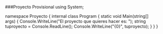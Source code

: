 ###Proyecto Provisional
using System;

namespace Proyecto
{
    internal class Program
    {
        static void Main(string[] args)
        {
            Console.WriteLine("El proyecto que quieres hacer es: ");
            string tuproyecto = Console.ReadLine();
            Console.WriteLine("{0}", tuproyecto);
        }
    }
}
